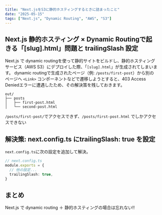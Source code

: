 ```yaml
---
title: "Next.jsをS3に静的ホスティングするときに詰まったこと"
date: "2025-05-15"
tags: ["Next.js", "Dynamic Routing", "AWS", "S3"]
---
```


## Next.js 静的ホスティング × Dynamic Routingで起きる「[slug].html」問題と trailingSlash 設定

Next.js で dynamic routingを使って静的サイトをビルドし、静的ホスティングサービス（AWS S3）にデプロイした際、「`[slug].html`」が生成されてしまいます。
dynamic routingで生成されたページ（例: `/posts/first-post`）から別のページへ `<Link>` コンポーネントなどで遷移しようとすると、403 Access Deniedエラーに遭遇したため、その解決策を残しておきます。

```text
out/
├── posts
│   ├── first-post.html
│   └── second-post.html
```

`/posts/first-post/`でアクセスできず、`/posts/first-post.html` でしかアクセスできない


## 解決策: next.config.ts にtrailingSlash: true を設定

`next.config.ts`に次の設定を追加して解決。

```typescript
// next.config.ts
module.exports = {
  // 他の設定...
  trailingSlash: true,
}
```

## まとめ
Next.js で dynamic routing ＋ 静的ホスティングの場合は忘れない!!